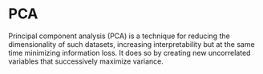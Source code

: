 # PCA

Principal component analysis (PCA) is a technique for reducing the dimensionality of such datasets, 
increasing interpretability but at the same time minimizing information loss. 
It does so by creating new uncorrelated variables that successively maximize variance.
